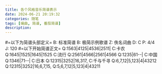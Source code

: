 ```yaml
---
title: 各个风格音乐简谱表示
date: 2024-06-21 20:19:32
categories: 随笔
tags: [编曲, 简谱, 番茄简谱]
description: 
---
```

#=以下为简谱头部定义=
B: 标准简谱
B: 极简示例歌谱
Z: 佚名词曲
D: C
P: 4/4
J: 120
#=以下开始简谱正文=
Q:1563|4125|4536|2511|
C:卡农
Q:1645|1525|1645|1525
C:流行
Q:2561|4566|2561|4566
Q:1235|61--|
C:中国
Q:1346|71--|
C:日本
Q:12315|3252|16,317,
C:千与千寻
Q:6,7,12|5,123|4|43212
Q:12315|3252|16,6,7,15,
Q:5,6,7,12|5,123|4|43211

